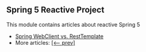 ## Spring 5 Reactive Project

This module contains articles about reactive Spring 5 

- [Spring WebClient vs. RestTemplate](https://www.baeldung.com/spring-webclient-resttemplate)
- More articles: [[<-- prev]](/spring-5-reactive)
